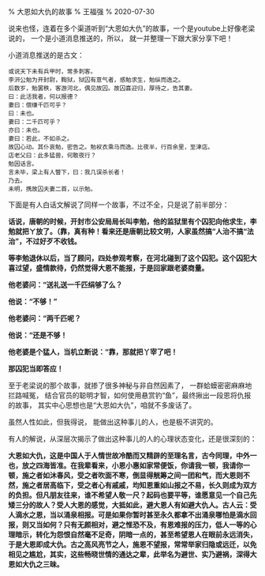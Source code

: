 % 大恩如大仇的故事
% 王福强
% 2020-07-30

说来也怪，连着在多个渠道听到“大恩如大仇”的故事，一个是youtube上好像老梁说的， 一个是小道消息推送的，所以， 就一并整理一下跟大家分享下吧！

小道消息推送的是古文：

```
或说天下未有兵甲时，常多刺客。
李汧公勉为开封尉，鞫狱，狱囚有意气者，感勉求生，勉纵而逸之。
后数岁，勉罢秩，客游河北，偶见故囚。故囚喜迎归，厚待之，告其妻。
曰：此活我者，何以报德？
妻曰：偿缣千匹可乎？
曰：未也。
妻曰：二千匹可乎？
亦曰：未也。
妻曰：若此，不如杀之。
故囚心动。其仆哀勉，密告之。勉衩衣乘马而逸。比夜半，行百余里，至津店。
店老父曰：此多猛兽，何敢夜行？
勉因话言。
言未毕，梁上有人瞥下，曰：我几误杀长者！
乃去。
未明，携故囚夫妻二首，以示勉。
```

下面是有人白话文解说了同样一个故事，不过不全，只是说了前半部分：

<b>

话说，唐朝的时候，开封市公安局局长叫李勉，他的监狱里有个囚犯向他求生，李勉就把ㄚ放了。（靠，真有种！看来还是唐朝比较文明，人家虽然搞“人治不搞“法治”，不过好歹不收钱。

等李勉退休以后，当了顾问，四处参观考察，在河北碰到了这个囚犯。这个囚犯大喜过望，盛情款待，仍然觉得大恩不能报，于是回家跟老婆商量。

他老婆问：“送礼送一千匹绢够了么？

他说：“不够！”

他老婆问：“两千匹呢？

他说：“还是不够！

他老婆是个猛人，当机立断说：“靠，那就把丫宰了吧！

那囚犯当即答应！
</b>

至于老梁说的那个故事，就掺了很多神秘与非自然因素了， 一群蛤蟆密密麻麻地拦路喊冤， 结合官员的聪明才智，如何使用悬赏钓“鱼”，最终揪出一段恩将仇报的故事， 其实中心思想也是“大恩如大仇”，咱就不多废话了。

虽然人性如此，但我得说， 能做出这种事儿的人，也是极不讲究的。

有人的解说，从深层次揭示了做出这种事儿的人的心理状态变化，还是很深刻的：

**大恩如大仇，这是中国人于人情世故冷酷而又精辟的至理名言，古今同理，中外一也，放之四海皆准。在我辈看来，小恩小惠如家常便饭，你请我一顿，我请你一顿，施之者如沐春风，受之者吹面不寒，倒显得觥筹之间一团和气，而大恩则不然，施之者居高临下，受之者心有戚戚，均知恩重如山报之不易，长久则成为双方的负担。但凡朋友往来，谁不希望人敬一尺？起码也要平等，谁愿意见一个自己先矮三分的故人？受人大恩的感觉，大抵如此，避大恩人有如避大仇人。古人云：受人滴水之恩，当以涌泉相报。可是如果你暂时甚至永久都拿不出涌泉哪怕是滴水回报，则又当如何？只有无颜相对，避之惟恐不及，有恩难报的压力，低人一等的心理暗示，转化为怨恨自然毫不足奇，阴暗一点的，甚至希望恩人在眼前永远消失，于是大恩即成大仇。古之高风亮节之人，施恩不望报，常常举家归隐或远迁，以免相见之尴尬，其实，这些畅晓世情的通达之辈，此举名为避世、实乃避祸，深得大恩如大仇之三昧。**




